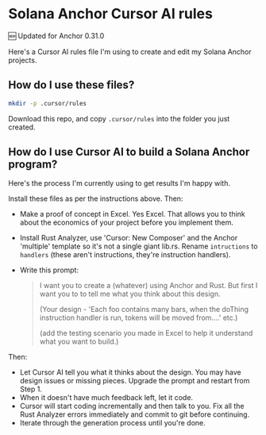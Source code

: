 # Solana Anchor Cursor AI rules

🆕 Updated for Anchor 0.31.0

Here's a Cursor AI rules file I'm using to create and edit my Solana Anchor projects.

## How do I use these files?

```bash
mkdir -p .cursor/rules
```

Download this repo, and copy `.cursor/rules` into the folder you just created.

## How do I use Cursor AI to build a Solana Anchor program?

Here's the process I'm currently using to get results I'm happy with.

Install these files as per the instructions above.
Then:

- Make a proof of concept in Excel. Yes Excel. That allows you to think about the economics of your project before you implement them.

- Install Rust Analyzer, use 'Cursor: New Composer' and the Anchor 'multiple' template so it's not a single giant lib.rs. Rename `intructions` to `handlers` (these aren't instructions, they're instruction handlers).

- Write this prompt:
  > I want you to create a (whatever) using Anchor and Rust. But first I want you to to tell me what you think about this design.
  >
  > (Your design - 'Each foo contains many bars, when the doThing instruction handler is run, tokens will be moved from....' etc.)
  >
  > (add the testing scenario you made in Excel to help it understand what you want to build.)

Then:

- Let Cursor AI tell you what it thinks about the design. You may have design issues or missing pieces. Upgrade the prompt and restart from Step 1.
- When it doesn't have much feedback left, let it code.
- Cursor will start coding incrementally and then talk to you. Fix all the Rust Analyzer errors immediately and commit to git before continuing.
- Iterate through the generation process until you're done.
